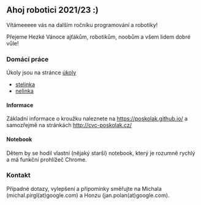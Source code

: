## Ahoj robotici 2021/23 :)

Vítámeeeee vás na dalším ročníku programování a robotiky! 

Přejeme Hezké Vánoce ajťákům, robotikům, noobům a všem lidem dobré vůle!

### Domácí práce

Úkoly jsou na stránce [úkoly](/ukoly)

* [stelinka](https://poskolak.github.io/stelinka)
* [nelinka](https://poskolak.github.io/nelinka)

#### Informace

Základní informace o kroužku naleznete na https://poskolak.github.io/ a samozřejmě na stránkách http://cvc-poskolak.cz/ 

#### Notebook

Dětem by se hodil vlastní (nějaký starší) notebook, který je rozumně rychlý a má funkční prohlížeč Chrome.

### Kontakt

Případné dotazy, vylepšení a připomínky směřujte na Michala (michal.pirgl(at)google.com) a Honzu (jan.polan(at)google.com).
